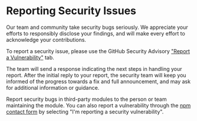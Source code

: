 # Reporting Security Issues

Our team and community take security bugs seriously.
We appreciate your efforts to responsibly disclose your findings, and will make every effort to acknowledge your contributions.

To report a security issue, please use the GitHub Security Advisory ["Report a Vulnerability"](https://github.com/treatwell/moleculer-essentials/security/advisories/new) tab.

The team will send a response indicating the next steps in handling your report.
After the initial reply to your report, the security team will keep you informed of the progress towards a fix
and full announcement, and may ask for additional information or guidance.

Report security bugs in third-party modules to the person or team maintaining the module.
You can also report a vulnerability through the [npm contact form](https://www.npmjs.com/support)
by selecting "I'm reporting a security vulnerability".
